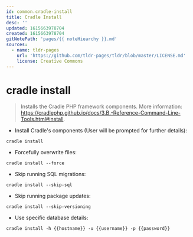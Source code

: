 ```yaml
---
id: common.cradle-install
title: Cradle Install
desc: ''
updated: 1615663978704
created: 1615663978704
gitNotePath: 'pages/{{ noteHiearchy }}.md'
sources:
  - name: tldr-pages
    url: 'https://github.com/tldr-pages/tldr/blob/master/LICENSE.md'
    license: Creative Commons
---
```

# cradle install

> Installs the Cradle PHP framework components.
> More information: <https://cradlephp.github.io/docs/3.B.-Reference-Command-Line-Tools.html#install>.

- Install Cradle's components (User will be prompted for further details):

`cradle install`

- Forcefully overwrite files:

`cradle install --force`

- Skip running SQL migrations:

`cradle install --skip-sql`

- Skip running package updates:

`cradle install --skip-versioning`

- Use specific database details:

`cradle install -h {{hostname}} -u {{username}} -p {{password}}`

